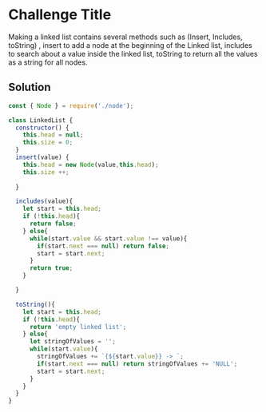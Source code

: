 # Challenge Title

Making a linked list contains several methods such as (Insert, Includes, toString) , insert to add a node at the beginning of the Linked list, includes to search about a value inside the linked list, toString to return all the values as a string for all nodes.

## Solution

``` javascript
const { Node } = require('./node');

class LinkedList {
  constructor() {
    this.head = null;
    this.size = 0;
  }
  insert(value) {
    this.head = new Node(value,this.head);
    this.size ++;
    
  }

  includes(value){
    let start = this.head;
    if (!this.head){
      return false;
    } else{
      while(start.value && start.value !== value){
        if(start.next === null) return false;
        start = start.next;
      }
      return true;
    }

  }

  toString(){
    let start = this.head;
    if (!this.head){
      return 'empty linked list';
    } else{
      let stringOfValues = '';
      while(start.value){
        stringOfValues += `{${start.value}} -> `;
        if(start.next === null) return stringOfValues += 'NULL';
        start = start.next;
      }
    }
  }
}

```